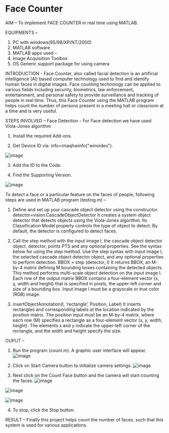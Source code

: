 # Face Counter 
AIM – To implement FACE COUNTER in real time using MATLAB.

EQUIPMENTS –
1.	PC with windows(95/98/XP/NT/2000)
2.	MATLAB software
3.	MATLAB apps used –
1.	Image Acquisition Toolbox
2.	OS Generic support package for using camera

INTRODUCTION - Face Counter, also called facial detection is an artificial intelligence (AI) based computer technology used to find and identify human faces in digital images. Face counting technology can be applied to various fields including security, biometrics, law enforcement, entertainment, and personal safety to provide surveillance and tracking of people in real time. Thus, this Face Counter using the MATLAB program helps count the number of persons present in a meeting hall or classroom at a time and is very useful.

STEPS INVOLVED – 
Face Detection - For Face detection we have used Viola-Jones algorithm
1.	Install the required Add-ons.

2.	Get Device ID via: info=imaqhwinfo("winvideo").

![image](https://user-images.githubusercontent.com/71866596/207364548-0f750db9-8a53-44d8-92ba-16ed69215cb2.png)

3.	Add the ID to the Code.

4.	Find the Supporting Version.

![image](https://user-images.githubusercontent.com/71866596/207365572-f386c921-21d7-4cdf-bcdf-825da9118194.png)


To detect a face or a particular feature on the faces of people, following steps are used in MATLAB program (testing.m) – 

1.	Define and set up your cascade object detector using the constructor.
detector=vision.CascadeObjectDetector
It creates a system object detector that detects objects using the Viola-Jones algorithm. Its Classification Model property controls the type of object to detect. By default, the detector is configured to detect faces.

2.	Call the step method with the input image I, the cascade object detector object, detector, points PTS and any optional properties. See the syntax below for using the step method. Use the step syntax with input image I, the selected cascade object detector object, and any optional properties to perform detection.
BBOX = step (detector, I)
It returns BBOX, an M-by-4 matrix defining M bounding boxes containing the detected objects. This method performs multi-scale object detection on the input image I. Each row of the output matrix BBOX contains a four-element vector (x, y, width and height) that is specified in pixels, the upper-left corner and size of a bounding box. Input image I must be a grayscale or true color (RGB) image.

3.	insertObjectAnnotation(I, ‘rectangle’, Position, Label)
It inserts rectangles and corresponding labels at the location indicated by the position matrix. The position input must be an M-by-4 matrix, where each row (M) specifies a rectangle as a four-element vector 
(x, y, width, height). The elements x and y indicate the upper-left corner of the rectangle, and the width and height specify the size.


OUPUT –

1.	Run the program (count.m). A graphic user interface will appear.
 ![image](https://user-images.githubusercontent.com/71866596/207364844-d7b584e0-3d79-411c-95f6-a1657f596017.png)

2.	Click on Start Camera button to initialize camera settings.
 ![image](https://user-images.githubusercontent.com/71866596/207364885-beb778d4-b913-4dcb-835d-48d25d2c9ef0.png)

3.	Next click on the Count Face button and the camera will start counting the faces.
 ![image](https://user-images.githubusercontent.com/71866596/207364989-6e2dfcdc-7e85-484f-b749-d89b2c16068e.png)

![image](https://user-images.githubusercontent.com/71866596/207365020-67b10672-0487-458b-bbcb-29b563efdd89.png)
  
![image](https://user-images.githubusercontent.com/71866596/207365051-4cc28a26-ec5a-4959-81eb-92ec18eec431.png)

4.	To stop, click the Stop button.

RESULT – Finally this project helps count the number of faces, such that this system is used for various applications.
